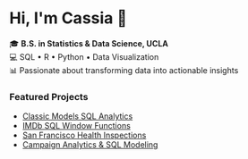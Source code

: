 # Hi, I'm Cassia 👋

🎓 **B.S. in Statistics & Data Science, UCLA**  
💻 SQL • R • Python • Data Visualization  
📊 Passionate about transforming data into actionable insights

### Featured Projects
- [Classic Models SQL Analytics](https://github.com/cassiakroo/classicmodels-sql-analytics)
- [IMDb SQL Window Functions](https://github.com/cassiakroo/imdb-sql-window-functions)
- [San Francisco Health Inspections](https://github.com/cassiakroo/sf-health-inspections-sql)
- [Campaign Analytics & SQL Modeling](https://github.com/cassiakroo/finalproject-sql-modeling)
